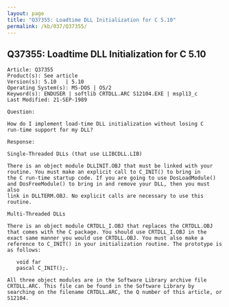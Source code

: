 ```yaml
---
layout: page
title: "Q37355: Loadtime DLL Initialization for C 5.10"
permalink: /kb/037/Q37355/
---
```


## Q37355: Loadtime DLL Initialization for C 5.10

	Article: Q37355
	Product(s): See article
	Version(s): 5.10   | 5.10
	Operating System(s): MS-DOS | OS/2
	Keyword(s): ENDUSER | softlib CRTDLL.ARC S12104.EXE | mspl13_c
	Last Modified: 21-SEP-1989
	
	Question:
	
	How do I implement load-time DLL initialization without losing C
	run-time support for my DLL?
	
	Response:
	
	Single-Threaded DLLs (that use LLIBCDLL.LIB)
	
	There is an object module DLLINIT.OBJ that must be linked with your
	routine. You must make an explicit call to C_INIT() to bring in
	the C run-time startup code. If you are going to use DosLoadModule()
	and DosFreeModule() to bring in and remove your DLL, then you must also
	link in DLLTERM.OBJ. No explicit calls are necessary to use this
	routine.
	
	Multi-Threaded DLLs
	
	There is an object module CRTDLL_I.OBJ that replaces the CRTDLL.OBJ
	that comes with the C package. You should use CRTDLL_I.OBJ in the
	exact same manner you would use CRTDLL.OBJ. You must also make a
	reference to C_INIT() in your initialization routine. The prototype is
	as follows:
	
	   void far
	   pascal C_INIT();.
	
	All three object modules are in the Software Library archive file
	CRTDLL.ARC. This file can be found in the Software Library by
	searching on the filename CRTDLL.ARC, the Q number of this article, or
	S12104.
